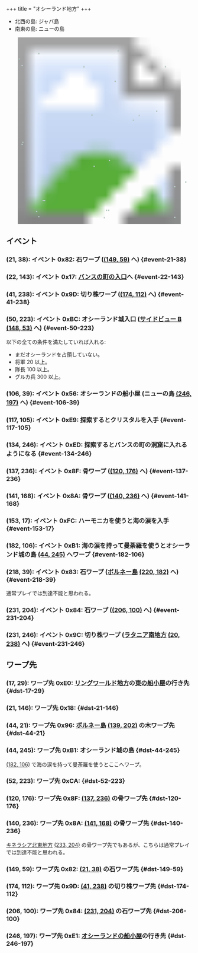 +++
title = "オシーランド地方"
+++

* 北西の島: ジャバ島
* 南東の島: ニューの島

<!-- SVG {{{ -->
<svg width="1536" height="1536" viewbox="0 0 2048 2048">
<defs>
<image id="svg-asset-bg" width="2048" height="2048" href="map-11.webp" />
<image id="svg-asset-event" width="16" height="16" href="icon-event.png" />
<image id="svg-asset-destination" width="16" height="16" href="icon-destination.png" />
</defs>
<use href="#svg-asset-bg" x="0" y="0"></use>
<a href="#event-21-38">
<use href="#svg-asset-event" x="168" y="304"><title>(21, 38): イベント 0x82: 石ワープ ((149, 59) へ)</title></use>
</a>
<a href="#event-22-143">
<use href="#svg-asset-event" x="176" y="1144"><title>(22, 143): イベント 0x17: バンスの町の入口へ</title></use>
</a>
<a href="#event-41-238">
<use href="#svg-asset-event" x="328" y="1904"><title>(41, 238): イベント 0x9D: 切り株ワープ ((174, 112) へ)</title></use>
</a>
<a href="#event-50-223">
<use href="#svg-asset-event" x="400" y="1784"><title>(50, 223): イベント 0xBC: オシーランド城入口 (サイドビュー B (148, 53) へ)</title></use>
</a>
<a href="#event-106-39">
<use href="#svg-asset-event" x="848" y="312"><title>(106, 39): イベント 0x56: オシーランドの船小屋 (ニューの島 (246, 197) へ)</title></use>
</a>
<a href="#event-117-105">
<use href="#svg-asset-event" x="936" y="840"><title>(117, 105): イベント 0xE9: 探索するとクリスタルを入手</title></use>
</a>
<a href="#event-134-246">
<use href="#svg-asset-event" x="1072" y="1968"><title>(134, 246): イベント 0xED: 探索するとバンスの町の洞窟に入れるようになる</title></use>
</a>
<a href="#event-137-236">
<use href="#svg-asset-event" x="1096" y="1888"><title>(137, 236): イベント 0x8F: 骨ワープ ((120, 176) へ)</title></use>
</a>
<a href="#event-141-168">
<use href="#svg-asset-event" x="1128" y="1344"><title>(141, 168): イベント 0x8A: 骨ワープ ((140, 236) へ)</title></use>
</a>
<a href="#event-153-17">
<use href="#svg-asset-event" x="1224" y="136"><title>(153, 17): イベント 0xFC: ハーモニカを使うと海の涙を入手</title></use>
</a>
<a href="#event-182-106">
<use href="#svg-asset-event" x="1456" y="848"><title>(182, 106): イベント 0xB1: 海の涙を持って曼荼羅を使うとオシーランド城の島 (44, 245) へワープ</title></use>
</a>
<a href="#event-218-39">
<use href="#svg-asset-event" x="1744" y="312"><title>(218, 39): イベント 0x83: 石ワープ (ボルネー島 (220, 182) へ)</title></use>
</a>
<a href="#event-231-204">
<use href="#svg-asset-event" x="1848" y="1632"><title>(231, 204): イベント 0x84: 石ワープ ((206, 100) へ)</title></use>
</a>
<a href="#event-231-246">
<use href="#svg-asset-event" x="1848" y="1968"><title>(231, 246): イベント 0x9C: 切り株ワープ (ラタニア南地方 (20, 238) へ)</title></use>
</a>
<a href="#dst-21-146">
<use href="#svg-asset-destination" x="168" y="1168"><title>(21, 146): ワープ先 0x18</title></use>
</a>
<a href="#dst-149-59">
<use href="#svg-asset-destination" x="1192" y="472"><title>(149, 59): ワープ先 0x82: (21, 38) の石ワープ先</title></use>
</a>
<a href="#dst-206-100">
<use href="#svg-asset-destination" x="1648" y="800"><title>(206, 100): ワープ先 0x84: (231, 204) の石ワープ先</title></use>
</a>
<a href="#dst-140-236">
<use href="#svg-asset-destination" x="1120" y="1888"><title>(140, 236): ワープ先 0x8A: (141, 168) の骨ワープ先</title></use>
</a>
<a href="#dst-120-176">
<use href="#svg-asset-destination" x="960" y="1408"><title>(120, 176): ワープ先 0x8F: (137, 236) の骨ワープ先</title></use>
</a>
<a href="#dst-44-21">
<use href="#svg-asset-destination" x="352" y="168"><title>(44, 21): ワープ先 0x96: ボルネー島 (139, 202) の木ワープ先</title></use>
</a>
<a href="#dst-174-112">
<use href="#svg-asset-destination" x="1392" y="896"><title>(174, 112): ワープ先 0x9D: (41, 238) の切り株ワープ先</title></use>
</a>
<a href="#dst-44-245">
<use href="#svg-asset-destination" x="352" y="1960"><title>(44, 245): ワープ先 0xB1: オシーランド城の島</title></use>
</a>
<a href="#dst-52-223">
<use href="#svg-asset-destination" x="416" y="1784"><title>(52, 223): ワープ先 0xCA</title></use>
</a>
<a href="#dst-17-29">
<use href="#svg-asset-destination" x="136" y="232"><title>(17, 29): ワープ先 0xE0: リングワールド地方の東の船小屋の行き先</title></use>
</a>
<a href="#dst-246-197">
<use href="#svg-asset-destination" x="1968" y="1576"><title>(246, 197): ワープ先 0xE1: オシーランドの船小屋の行き先</title></use>
</a>
</svg>
<!-- }}} -->


## イベント

### (21, 38): イベント 0x82: 石ワープ ([(149, 59)](#dst-149-59) へ) {#event-21-38}

### (22, 143): イベント 0x17: [バンスの町の入口](@/map/map-13a/_index.md#dst-197-48)へ {#event-22-143}

### (41, 238): イベント 0x9D: 切り株ワープ ([(174, 112)](#dst-174-112) へ) {#event-41-238}

### (50, 223): イベント 0xBC: オシーランド城入口 ([サイドビュー B](@/map/map-15/_index.md) [(148, 53)](@/map/map-15/_index.md#dst-148-53) へ) {#event-50-223}

以下の全ての条件を満たしていれば入れる:

* まだオシーランドを占領していない。
* 将軍 20 以上。
* 隊長 100 以上。
* グルカ兵 300 以上。

### (106, 39): イベント 0x56: オシーランドの船小屋 (ニューの島 [(246, 197)](#dst-246-197) へ) {#event-106-39}

### (117, 105): イベント 0xE9: 探索するとクリスタルを入手 {#event-117-105}

### (134, 246): イベント 0xED: 探索するとバンスの町の洞窟に入れるようになる {#event-134-246}

### (137, 236): イベント 0x8F: 骨ワープ ([(120, 176)](#dst-120-176) へ) {#event-137-236}

### (141, 168): イベント 0x8A: 骨ワープ ([(140, 236)](#dst-140-236) へ) {#event-141-168}

### (153, 17): イベント 0xFC: ハーモニカを使うと海の涙を入手 {#event-153-17}

### (182, 106): イベント 0xB1: 海の涙を持って曼荼羅を使うとオシーランド城の島 [(44, 245)](#dst-44-245) へワープ {#event-182-106}

### (218, 39): イベント 0x83: 石ワープ ([ボルネー島](@/map/map-07/_index.md) [(220, 182)](@/map/map-07/_index.md#dst-220-182) へ) {#event-218-39}

通常プレイでは到達不能と思われる。

### (231, 204): イベント 0x84: 石ワープ ([(206, 100)](#dst-206-100) へ) {#event-231-204}

### (231, 246): イベント 0x9C: 切り株ワープ ([ラタニア南地方](@/map/map-08/_index.md) [(20, 238)](@/map/map-08/_index.md#dst-20-238) へ) {#event-231-246}


## ワープ先

### (17, 29): ワープ先 0xE0: [リングワールド地方](@/map/map-10/_index.md)の[東の船小屋](@/map/map-10/_index.md#event-234-135)の行き先 {#dst-17-29}

### (21, 146): ワープ先 0x18:  {#dst-21-146}

### (44, 21): ワープ先 0x96: [ボルネー島](@/map/map-07/_index.md) [(139, 202)](@/map/map-07/_index.md#event-139-202) の木ワープ先 {#dst-44-21}

### (44, 245): ワープ先 0xB1: オシーランド城の島 {#dst-44-245}

[(182, 106)](#event-182-106) で海の涙を持って曼荼羅を使うとここへワープ。

### (52, 223): ワープ先 0xCA:  {#dst-52-223}

### (120, 176): ワープ先 0x8F: [(137, 236)](#event-137-236) の骨ワープ先 {#dst-120-176}

### (140, 236): ワープ先 0x8A: [(141, 168)](#event-141-168) の骨ワープ先 {#dst-140-236}

[キネラシア北東地方](@/map/map-03/_index.md) [(233, 204)](@/map/map-03/_index.md#event-233-204) の骨ワープ先でもあるが、こちらは通常プレイでは到達不能と思われる。

### (149, 59): ワープ先 0x82: [(21, 38)](#event-21-38) の石ワープ先 {#dst-149-59}

### (174, 112): ワープ先 0x9D: [(41, 238)](#event-41-238) の切り株ワープ先 {#dst-174-112}

### (206, 100): ワープ先 0x84: [(231, 204)](#event-231-204) の石ワープ先 {#dst-206-100}

### (246, 197): ワープ先 0xE1: [オシーランドの船小屋](#event-106-39)の行き先 {#dst-246-197}


